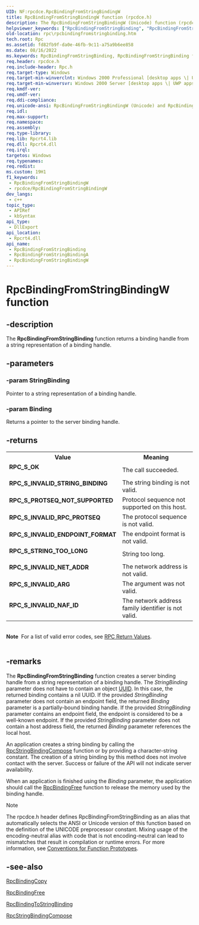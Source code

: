 ```yaml
---
UID: NF:rpcdce.RpcBindingFromStringBindingW
title: RpcBindingFromStringBindingW function (rpcdce.h)
description: The RpcBindingFromStringBindingW (Unicode) function (rpcdce.h) returns a binding handle from a string representation of a binding handle.
helpviewer_keywords: ["RpcBindingFromStringBinding", "RpcBindingFromStringBinding function [RPC]", "RpcBindingFromStringBindingW", "_rpc_rpcbindingfromstringbinding", "rpc.rpcbindingfromstringbinding", "rpcdce/RpcBindingFromStringBinding", "rpcdce/RpcBindingFromStringBindingW"]
old-location: rpc\rpcbindingfromstringbinding.htm
tech.root: Rpc
ms.assetid: fd82fb9f-da0e-46fb-9c11-a75a9b6ee858
ms.date: 08/16/2022
ms.keywords: RpcBindingFromStringBinding, RpcBindingFromStringBinding function [RPC], RpcBindingFromStringBindingA, RpcBindingFromStringBindingW, _rpc_rpcbindingfromstringbinding, rpc.rpcbindingfromstringbinding, rpcdce/RpcBindingFromStringBinding, rpcdce/RpcBindingFromStringBindingA, rpcdce/RpcBindingFromStringBindingW
req.header: rpcdce.h
req.include-header: Rpc.h
req.target-type: Windows
req.target-min-winverclnt: Windows 2000 Professional [desktop apps \| UWP apps]
req.target-min-winversvr: Windows 2000 Server [desktop apps \| UWP apps]
req.kmdf-ver: 
req.umdf-ver: 
req.ddi-compliance: 
req.unicode-ansi: RpcBindingFromStringBindingW (Unicode) and RpcBindingFromStringBindingA (ANSI)
req.idl: 
req.max-support: 
req.namespace: 
req.assembly: 
req.type-library: 
req.lib: Rpcrt4.lib
req.dll: Rpcrt4.dll
req.irql: 
targetos: Windows
req.typenames: 
req.redist: 
ms.custom: 19H1
f1_keywords:
 - RpcBindingFromStringBindingW
 - rpcdce/RpcBindingFromStringBindingW
dev_langs:
 - c++
topic_type:
 - APIRef
 - kbSyntax
api_type:
 - DllExport
api_location:
 - Rpcrt4.dll
api_name:
 - RpcBindingFromStringBinding
 - RpcBindingFromStringBindingA
 - RpcBindingFromStringBindingW
---
```


# RpcBindingFromStringBindingW function


## -description

The 
<b>RpcBindingFromStringBinding</b> function returns a binding handle from a string representation of a binding handle.

## -parameters

### -param StringBinding

Pointer to a string representation of a binding handle.

### -param Binding

Returns a pointer to the server binding handle.

## -returns

<table>
<tr>
<th>Value</th>
<th>Meaning</th>
</tr>
<tr>
<td width="40%">
<dl>
<dt><b>RPC_S_OK</b></dt>
</dl>
</td>
<td width="60%">
The call succeeded.

</td>
</tr>
<tr>
<td width="40%">
<dl>
<dt><b>RPC_S_INVALID_STRING_BINDING</b></dt>
</dl>
</td>
<td width="60%">
The string binding is not valid.

</td>
</tr>
<tr>
<td width="40%">
<dl>
<dt><b>RPC_S_PROTSEQ_NOT_SUPPORTED</b></dt>
</dl>
</td>
<td width="60%">
Protocol sequence not supported on this host.

</td>
</tr>
<tr>
<td width="40%">
<dl>
<dt><b>RPC_S_INVALID_RPC_PROTSEQ</b></dt>
</dl>
</td>
<td width="60%">
The protocol sequence is not valid.

</td>
</tr>
<tr>
<td width="40%">
<dl>
<dt><b>RPC_S_INVALID_ENDPOINT_FORMAT</b></dt>
</dl>
</td>
<td width="60%">
The endpoint format is not valid.

</td>
</tr>
<tr>
<td width="40%">
<dl>
<dt><b>RPC_S_STRING_TOO_LONG</b></dt>
</dl>
</td>
<td width="60%">
String too long.

</td>
</tr>
<tr>
<td width="40%">
<dl>
<dt><b>RPC_S_INVALID_NET_ADDR</b></dt>
</dl>
</td>
<td width="60%">
The network address is not valid.

</td>
</tr>
<tr>
<td width="40%">
<dl>
<dt><b>RPC_S_INVALID_ARG</b></dt>
</dl>
</td>
<td width="60%">
The argument was not valid.

</td>
</tr>
<tr>
<td width="40%">
<dl>
<dt><b>RPC_S_INVALID_NAF_ID</b></dt>
</dl>
</td>
<td width="60%">
The network address family identifier is not valid.

</td>
</tr>
</table>
 

<div class="alert"><b>Note</b>  For a list of valid error codes, see 
<a href="/windows/desktop/Rpc/rpc-return-values">RPC Return Values</a>.</div>
<div> </div>

## -remarks

The 
<b>RpcBindingFromStringBinding</b> function creates a server binding handle from a string representation of a binding handle. The <i>StringBinding</i> parameter does not have to contain an object 
<a href="/windows/win32/rpc/rpcdce/ns-rpcdce-uuid">UUID</a>. In this case, the returned binding contains a nil UUID. If the provided <i>StringBinding</i> parameter does not contain an endpoint field, the returned <i>Binding</i> parameter is a partially-bound binding handle. If the provided <i>StringBinding</i> parameter contains an endpoint field, the endpoint is considered to be a well-known endpoint. If the provided <i>StringBinding</i> parameter does not contain a host address field, the returned <i>Binding</i> parameter references the local host.

An application creates a string binding by calling the 
<a href="/windows/desktop/api/rpcdce/nf-rpcdce-rpcstringbindingcompose">RpcStringBindingCompose</a> function or by providing a character-string constant. The creation of a string binding by this method does not involve contact with the server. Success or failure of the API will not indicate server availability.

When an application is finished using the <i>Binding</i> parameter, the application should call the 
<a href="/windows/desktop/api/rpcdce/nf-rpcdce-rpcbindingfree">RpcBindingFree</a> function to release the memory used by the binding handle.





> [!NOTE]
> The rpcdce.h header defines RpcBindingFromStringBinding as an alias that automatically selects the ANSI or Unicode version of this function based on the definition of the UNICODE preprocessor constant. Mixing usage of the encoding-neutral alias with code that is not encoding-neutral can lead to mismatches that result in compilation or runtime errors. For more information, see [Conventions for Function Prototypes](/windows/win32/intl/conventions-for-function-prototypes).

## -see-also

<a href="/windows/desktop/api/rpcdce/nf-rpcdce-rpcbindingcopy">RpcBindingCopy</a>



<a href="/windows/desktop/api/rpcdce/nf-rpcdce-rpcbindingfree">RpcBindingFree</a>



<a href="/windows/desktop/api/rpcdce/nf-rpcdce-rpcbindingtostringbinding">RpcBindingToStringBinding</a>



<a href="/windows/desktop/api/rpcdce/nf-rpcdce-rpcstringbindingcompose">RpcStringBindingCompose</a>
